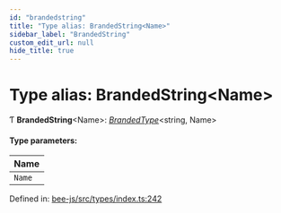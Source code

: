 ```yaml
---
id: "brandedstring"
title: "Type alias: BrandedString<Name>"
sidebar_label: "BrandedString"
custom_edit_url: null
hide_title: true
---
```


# Type alias: BrandedString<Name\>

Ƭ **BrandedString**<Name\>: [*BrandedType*](brandedtype.md)<string, Name\>

#### Type parameters:

Name |
:------ |
`Name` |

Defined in: [bee-js/src/types/index.ts:242](https://github.com/ethersphere/bee-js/blob/ce4d3fa/src/types/index.ts#L242)
